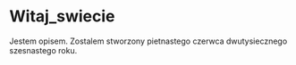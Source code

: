 # Witaj_swiecie
Jestem opisem. Zostalem stworzony pietnastego czerwca dwutysiecznego szesnastego roku.
